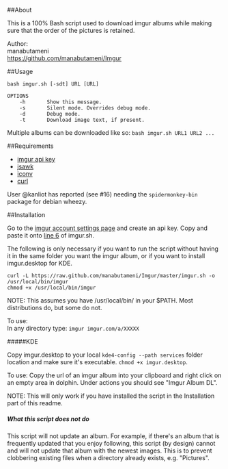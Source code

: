 ##About

This is a 100% Bash script used to download imgur albums while making sure that
the order of the pictures is retained.

Author:  
    manabutameni  
    https://github.com/manabutameni/Imgur

##Usage

    bash imgur.sh [-sdt] URL [URL]

    OPTIONS
        -h       Show this message.
        -s       Silent mode. Overrides debug mode.
        -d       Debug mode.
        -t       Download image text, if present.

Multiple albums can be downloaded like so: `bash imgur.sh URL1 URL2 ...`

##Requirements

  * [imgur api key](https://imgur.com/account/settings/apps)
  * [jsawk](https://github.com/micha/jsawk)
  * [iconv](http://man7.org/linux/man-pages/man1/iconv.1.html)
  * [curl](http://curl.haxx.se/)

  User @kanliot has reported (see #16) needing the `spidermonkey-bin` package for debian wheezy.

##Installation

Go to the [imgur account settings page](https://imgur.com/account/settings/apps) and create an api key.
Copy and paste it onto [line 6](https://github.com/manabutameni/Imgur/blob/master/imgur.sh#L6) of imgur.sh.

The following is only necessary if you want to run the script without having it in the
same folder you want the imgur album, or if you want to install imgur.desktop
for KDE.

    curl -L https://raw.github.com/manabutameni/Imgur/master/imgur.sh -o /usr/local/bin/imgur
    chmod +x /usr/local/bin/imgur

NOTE: This assumes you have /usr/local/bin/ in your $PATH.
Most distributions do, but some do not.

To use:  
In any directory type: `imgur imgur.com/a/XXXXX`

#####KDE

Copy imgur.desktop to your local `kde4-config --path services` folder
location and make sure it's executable. `chmod +x imgur.desktop`.

To use: Copy the url of an imgur album into your clipboard and right
click on an empty area in dolphin. Under actions you should see "Imgur
Album DL".

NOTE: This will only work if you have installed the script in the
Installation part of this readme.

##### What this script does not do

This script will not update an album. For example, if there's an album
that is frequently updated that you enjoy following, this script (by
design) cannot and will not update that album with the newest images.
This is to prevent clobbering existing files when a directory already
exists, e.g. "Pictures".
